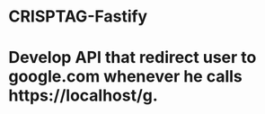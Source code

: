 # CRISPTAG-Fastify
# Develop API that redirect user to google.com whenever he calls https://localhost/g.
